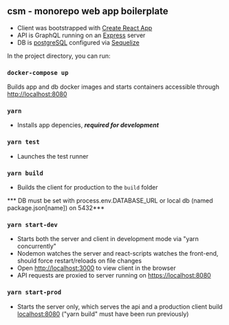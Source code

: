 ## csm - monorepo web app boilerplate

- Client was bootstrapped with [Create React App](https://github.com/facebook/create-react-app)
- API is GraphQL running on an [Express](https://expressjs.com/) server
- DB is [postgreSQL](https://www.postgresql.org/) configured via [Sequelize](https://sequelize.org/) 

In the project directory, you can run:

### `docker-compose up`

Builds app and db docker images and starts containers accessible through [http://localhost:8080](http://localhost:8080)

### `yarn`

- Installs app depencies, ***required for development***

### `yarn test`

- Launches the test runner

### `yarn build`

- Builds the client for production to the `build` folder

*** DB must be set with process.env.DATABASE_URL or local db (named package.json[name]) on 5432***

### `yarn start-dev`

- Starts both the server and client in development mode via "yarn concurrently" 
- Nodemon watches the server and react-scripts watches the front-end, should force restart/reloads on file changes
- Open [http://localhost:3000](http://localhost:3000) to view client in the browser
- API requests are proxied to server running on [https://localhost:8080](https://localhost:8080)

### `yarn start-prod`

- Starts the server only, which serves the api and a production client build [localhost:8080](localhost:8080) ("yarn build" must have been run previously)
